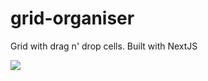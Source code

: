 # grid-organiser
Grid with drag n' drop cells. Built with NextJS

![](https://i.imgur.com/xyabubp.gif)
